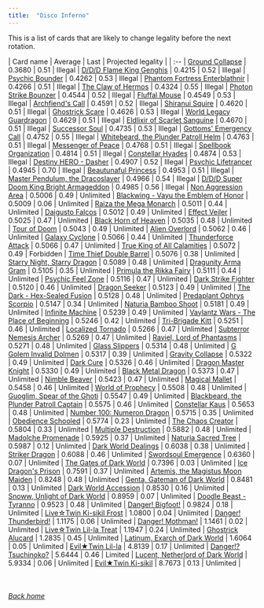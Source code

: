 ```yaml
---
title:  "Disco Inferno"
---
```


This is a list of cards that are likely to change legality before the next rotation.

| Card name | Average | Last | Projected legality |
| :-- |
[Ground Collapse](https://db.ygoprodeck.com/card/?search=Ground%20Collapse) | 0.3680 | 0.51 | Illegal |
[D/D/D Flame King Genghis](https://db.ygoprodeck.com/card/?search=D/D/D%20Flame%20King%20Genghis) | 0.4215 | 0.52 | Illegal |
[Psychic Bounder](https://db.ygoprodeck.com/card/?search=Psychic%20Bounder) | 0.4262 | 0.53 | Illegal |
[Phantom Fortress Enterblathnir](https://db.ygoprodeck.com/card/?search=Phantom%20Fortress%20Enterblathnir) | 0.4266 | 0.51 | Illegal |
[The Claw of Hermos](https://db.ygoprodeck.com/card/?search=The%20Claw%20of%20Hermos) | 0.4324 | 0.55 | Illegal |
[Photon Strike Bounzer](https://db.ygoprodeck.com/card/?search=Photon%20Strike%20Bounzer) | 0.4544 | 0.52 | Illegal |
[Fluffal Mouse](https://db.ygoprodeck.com/card/?search=Fluffal%20Mouse) | 0.4549 | 0.53 | Illegal |
[Archfiend's Call](https://db.ygoprodeck.com/card/?search=Archfiend's%20Call) | 0.4591 | 0.52 | Illegal |
[Shiranui Squire](https://db.ygoprodeck.com/card/?search=Shiranui%20Squire) | 0.4620 | 0.51 | Illegal |
[Ghostrick Scare](https://db.ygoprodeck.com/card/?search=Ghostrick%20Scare) | 0.4626 | 0.53 | Illegal |
[World Legacy Guardragon](https://db.ygoprodeck.com/card/?search=World%20Legacy%20Guardragon) | 0.4629 | 0.51 | Illegal |
[Eldlixir of Scarlet Sanguine](https://db.ygoprodeck.com/card/?search=Eldlixir%20of%20Scarlet%20Sanguine) | 0.4670 | 0.51 | Illegal |
[Successor Soul](https://db.ygoprodeck.com/card/?search=Successor%20Soul) | 0.4735 | 0.53 | Illegal |
[Gottoms' Emergency Call](https://db.ygoprodeck.com/card/?search=Gottoms'%20Emergency%20Call) | 0.4752 | 0.55 | Illegal |
[Whitebeard, the Plunder Patroll Helm](https://db.ygoprodeck.com/card/?search=Whitebeard,%20the%20Plunder%20Patroll%20Helm) | 0.4763 | 0.51 | Illegal |
[Messenger of Peace](https://db.ygoprodeck.com/card/?search=Messenger%20of%20Peace) | 0.4768 | 0.51 | Illegal |
[Spellbook Organization](https://db.ygoprodeck.com/card/?search=Spellbook%20Organization) | 0.4814 | 0.51 | Illegal |
[Constellar Hyades](https://db.ygoprodeck.com/card/?search=Constellar%20Hyades) | 0.4874 | 0.53 | Illegal |
[Destiny HERO - Dasher](https://db.ygoprodeck.com/card/?search=Destiny%20HERO%20-%20Dasher) | 0.4907 | 0.52 | Illegal |
[Psychic Lifetrancer](https://db.ygoprodeck.com/card/?search=Psychic%20Lifetrancer) | 0.4945 | 0.70 | Illegal |
[Beautunaful Princess](https://db.ygoprodeck.com/card/?search=Beautunaful%20Princess) | 0.4953 | 0.51 | Illegal |
[Master Pendulum, the Dracoslayer](https://db.ygoprodeck.com/card/?search=Master%20Pendulum,%20the%20Dracoslayer) | 0.4966 | 0.54 | Illegal |
[D/D/D Super Doom King Bright Armageddon](https://db.ygoprodeck.com/card/?search=D/D/D%20Super%20Doom%20King%20Bright%20Armageddon) | 0.4985 | 0.56 | Illegal |
[Non Aggression Area](https://db.ygoprodeck.com/card/?search=Non%20Aggression%20Area) | 0.5006 | 0.49 | Unlimited |
[Blackwing - Vayu the Emblem of Honor](https://db.ygoprodeck.com/card/?search=Blackwing%20-%20Vayu%20the%20Emblem%20of%20Honor) | 0.5009 | 0.06 | Unlimited |
[Raiza the Mega Monarch](https://db.ygoprodeck.com/card/?search=Raiza%20the%20Mega%20Monarch) | 0.5011 | 0.44 | Unlimited |
[Daigusto Falcos](https://db.ygoprodeck.com/card/?search=Daigusto%20Falcos) | 0.5012 | 0.49 | Unlimited |
[Effect Veiler](https://db.ygoprodeck.com/card/?search=Effect%20Veiler) | 0.5025 | 0.47 | Unlimited |
[Black Horn of Heaven](https://db.ygoprodeck.com/card/?search=Black%20Horn%20of%20Heaven) | 0.5035 | 0.48 | Unlimited |
[Tour of Doom](https://db.ygoprodeck.com/card/?search=Tour%20of%20Doom) | 0.5043 | 0.49 | Unlimited |
[Alien Overlord](https://db.ygoprodeck.com/card/?search=Alien%20Overlord) | 0.5062 | 0.46 | Unlimited |
[Galaxy Cyclone](https://db.ygoprodeck.com/card/?search=Galaxy%20Cyclone) | 0.5066 | 0.44 | Unlimited |
[Thunderforce Attack](https://db.ygoprodeck.com/card/?search=Thunderforce%20Attack) | 0.5066 | 0.47 | Unlimited |
[True King of All Calamities](https://db.ygoprodeck.com/card/?search=True%20King%20of%20All%20Calamities) | 0.5072 | 0.49 | Forbidden |
[Time Thief Double Barrel](https://db.ygoprodeck.com/card/?search=Time%20Thief%20Double%20Barrel) | 0.5076 | 0.38 | Unlimited |
[Starry Night, Starry Dragon](https://db.ygoprodeck.com/card/?search=Starry%20Night,%20Starry%20Dragon) | 0.5089 | 0.48 | Unlimited |
[Dragunity Arma Gram](https://db.ygoprodeck.com/card/?search=Dragunity%20Arma%20Gram) | 0.5105 | 0.35 | Unlimited |
[Primula the Rikka Fairy](https://db.ygoprodeck.com/card/?search=Primula%20the%20Rikka%20Fairy) | 0.5111 | 0.44 | Unlimited |
[Psychic Feel Zone](https://db.ygoprodeck.com/card/?search=Psychic%20Feel%20Zone) | 0.5116 | 0.47 | Unlimited |
[Dark Strike Fighter](https://db.ygoprodeck.com/card/?search=Dark%20Strike%20Fighter) | 0.5120 | 0.46 | Unlimited |
[Dragon Seeker](https://db.ygoprodeck.com/card/?search=Dragon%20Seeker) | 0.5123 | 0.49 | Unlimited |
[The Dark - Hex-Sealed Fusion](https://db.ygoprodeck.com/card/?search=The%20Dark%20-%20Hex-Sealed%20Fusion) | 0.5128 | 0.48 | Unlimited |
[Predaplant Ophrys Scorpio](https://db.ygoprodeck.com/card/?search=Predaplant%20Ophrys%20Scorpio) | 0.5147 | 0.34 | Unlimited |
[Naturia Bamboo Shoot](https://db.ygoprodeck.com/card/?search=Naturia%20Bamboo%20Shoot) | 0.5181 | 0.49 | Unlimited |
[Infinite Machine](https://db.ygoprodeck.com/card/?search=Infinite%20Machine) | 0.5239 | 0.49 | Unlimited |
[Vaylantz Wars - The Place of Beginning](https://db.ygoprodeck.com/card/?search=Vaylantz%20Wars%20-%20The%20Place%20of%20Beginning) | 0.5246 | 0.42 | Unlimited |
[Tri-Brigade Kitt](https://db.ygoprodeck.com/card/?search=Tri-Brigade%20Kitt) | 0.5251 | 0.46 | Unlimited |
[Localized Tornado](https://db.ygoprodeck.com/card/?search=Localized%20Tornado) | 0.5266 | 0.47 | Unlimited |
[Subterror Nemesis Archer](https://db.ygoprodeck.com/card/?search=Subterror%20Nemesis%20Archer) | 0.5269 | 0.47 | Unlimited |
[Raviel, Lord of Phantasms](https://db.ygoprodeck.com/card/?search=Raviel,%20Lord%20of%20Phantasms) | 0.5271 | 0.48 | Unlimited |
[Glass Slippers](https://db.ygoprodeck.com/card/?search=Glass%20Slippers) | 0.5314 | 0.48 | Unlimited |
[G Golem Invalid Dolmen](https://db.ygoprodeck.com/card/?search=G%20Golem%20Invalid%20Dolmen) | 0.5317 | 0.39 | Unlimited |
[Gravity Collapse](https://db.ygoprodeck.com/card/?search=Gravity%20Collapse) | 0.5322 | 0.49 | Unlimited |
[Dark Cure](https://db.ygoprodeck.com/card/?search=Dark%20Cure) | 0.5326 | 0.46 | Unlimited |
[Dragon Master Knight](https://db.ygoprodeck.com/card/?search=Dragon%20Master%20Knight) | 0.5330 | 0.49 | Unlimited |
[Black Metal Dragon](https://db.ygoprodeck.com/card/?search=Black%20Metal%20Dragon) | 0.5373 | 0.47 | Unlimited |
[Nimble Beaver](https://db.ygoprodeck.com/card/?search=Nimble%20Beaver) | 0.5423 | 0.47 | Unlimited |
[Magical Mallet](https://db.ygoprodeck.com/card/?search=Magical%20Mallet) | 0.5458 | 0.46 | Unlimited |
[World of Prophecy](https://db.ygoprodeck.com/card/?search=World%20of%20Prophecy) | 0.5508 | 0.48 | Unlimited |
[Guoglim, Spear of the Ghoti](https://db.ygoprodeck.com/card/?search=Guoglim,%20Spear%20of%20the%20Ghoti) | 0.5547 | 0.49 | Unlimited |
[Blackbeard, the Plunder Patroll Captain](https://db.ygoprodeck.com/card/?search=Blackbeard,%20the%20Plunder%20Patroll%20Captain) | 0.5575 | 0.46 | Unlimited |
[Constellar Kaus](https://db.ygoprodeck.com/card/?search=Constellar%20Kaus) | 0.5653 | 0.48 | Unlimited |
[Number 100: Numeron Dragon](https://db.ygoprodeck.com/card/?search=Number%20100:%20Numeron%20Dragon) | 0.5715 | 0.35 | Unlimited |
[Obedience Schooled](https://db.ygoprodeck.com/card/?search=Obedience%20Schooled) | 0.5774 | 0.23 | Unlimited |
[The Chaos Creator](https://db.ygoprodeck.com/card/?search=The%20Chaos%20Creator) | 0.5804 | 0.33 | Unlimited |
[Multiple Destruction](https://db.ygoprodeck.com/card/?search=Multiple%20Destruction) | 0.5882 | 0.48 | Unlimited |
[Madolche Promenade](https://db.ygoprodeck.com/card/?search=Madolche%20Promenade) | 0.5925 | 0.37 | Unlimited |
[Naturia Sacred Tree](https://db.ygoprodeck.com/card/?search=Naturia%20Sacred%20Tree) | 0.5987 | 0.12 | Unlimited |
[Dark World Dealings](https://db.ygoprodeck.com/card/?search=Dark%20World%20Dealings) | 0.6038 | 0.38 | Unlimited |
[Striker Dragon](https://db.ygoprodeck.com/card/?search=Striker%20Dragon) | 0.6088 | 0.46 | Unlimited |
[Swordsoul Emergence](https://db.ygoprodeck.com/card/?search=Swordsoul%20Emergence) | 0.6360 | 0.07 | Unlimited |
[The Gates of Dark World](https://db.ygoprodeck.com/card/?search=The%20Gates%20of%20Dark%20World) | 0.7396 | 0.03 | Unlimited |
[Ice Dragon's Prison](https://db.ygoprodeck.com/card/?search=Ice%20Dragon's%20Prison) | 0.7591 | 0.37 | Unlimited |
[Artemis, the Magistus Moon Maiden](https://db.ygoprodeck.com/card/?search=Artemis,%20the%20Magistus%20Moon%20Maiden) | 0.8248 | 0.48 | Unlimited |
[Genta, Gateman of Dark World](https://db.ygoprodeck.com/card/?search=Genta,%20Gateman%20of%20Dark%20World) | 0.8481 | 0.13 | Unlimited |
[Dark World Accession](https://db.ygoprodeck.com/card/?search=Dark%20World%20Accession) | 0.8530 | 0.16 | Unlimited |
[Snoww, Unlight of Dark World](https://db.ygoprodeck.com/card/?search=Snoww,%20Unlight%20of%20Dark%20World) | 0.8959 | 0.07 | Unlimited |
[Doodle Beast - Tyranno](https://db.ygoprodeck.com/card/?search=Doodle%20Beast%20-%20Tyranno) | 0.9523 | 0.48 | Unlimited |
[Danger! Bigfoot!](https://db.ygoprodeck.com/card/?search=Danger!%20Bigfoot!) | 0.9824 | 0.18 | Unlimited |
[Live☆Twin Ki-sikil Frost](https://db.ygoprodeck.com/card/?search=Live☆Twin%20Ki-sikil%20Frost) | 1.0800 | 0.04 | Unlimited |
[Danger! Thunderbird!](https://db.ygoprodeck.com/card/?search=Danger!%20Thunderbird!) | 1.1175 | 0.06 | Unlimited |
[Danger! Mothman!](https://db.ygoprodeck.com/card/?search=Danger!%20Mothman!) | 1.1461 | 0.02 | Unlimited |
[Live☆Twin Lil-la Treat](https://db.ygoprodeck.com/card/?search=Live☆Twin%20Lil-la%20Treat) | 1.1947 | 0.24 | Unlimited |
[Ghostrick Alucard](https://db.ygoprodeck.com/card/?search=Ghostrick%20Alucard) | 1.2835 | 0.45 | Unlimited |
[Latinum, Exarch of Dark World](https://db.ygoprodeck.com/card/?search=Latinum,%20Exarch%20of%20Dark%20World) | 1.6064 | 0.05 | Unlimited |
[Evil★Twin Lil-la](https://db.ygoprodeck.com/card/?search=Evil★Twin%20Lil-la) | 4.8139 | 0.17 | Unlimited |
[Danger!? Tsuchinoko?](https://db.ygoprodeck.com/card/?search=Danger!?%20Tsuchinoko?) | 5.6444 | 0.46 | Limited |
[Lucent, Netherlord of Dark World](https://db.ygoprodeck.com/card/?search=Lucent,%20Netherlord%20of%20Dark%20World) | 5.9334 | 0.06 | Unlimited |
[Evil★Twin Ki-sikil](https://db.ygoprodeck.com/card/?search=Evil★Twin%20Ki-sikil) | 8.7673 | 0.13 | Unlimited |

<br>

###### [Back home](index)